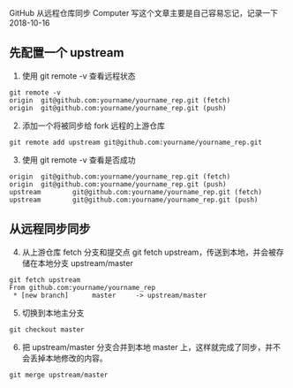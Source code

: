 GitHub 从远程仓库同步
Computer
写这个文章主要是自己容易忘记，记录一下
2018-10-16



## 先配置一个 upstream

1. 使用 git remote -v 查看远程状态

```
git remote -v
origin  git@github.com:yourname/yourname_rep.git (fetch)
origin  git@github.com:yourname/yourname_rep.git (push)
```

2. 添加一个将被同步给 fork 远程的上游仓库

```
git remote add upstream git@github.com:yourname/yourname_rep.git
```

3. 使用 git remote -v 查看是否成功

```
origin  git@github.com:yourname/yourname_rep.git (fetch)
origin  git@github.com:yourname/yourname_rep.git (push)
upstream        git@github.com:yourname/yourname_rep.git (fetch)
upstream        git@github.com:yourname/yourname_rep.git (push)
```

## 从远程同步同步

4. 从上游仓库 fetch 分支和提交点 git fetch upstream，传送到本地，并会被存储在本地分支 upstream/master

```
git fetch upstream
From github.com:yourname/yourname_rep
 * [new branch]      master     -> upstream/master
```

5. 切换到本地主分支

```
git checkout master
```

6. 把 upstream/master 分支合并到本地 master 上，这样就完成了同步，并不会丢掉本地修改的内容。

```
git merge upstream/master
```

